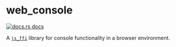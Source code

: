 # web_console

<a href="https://docs.rs/web_console"><img src="https://img.shields.io/badge/docs-latest-blue.svg?style=flat-square" alt="docs.rs docs" /></a>

A [`js_ffi`](https://www.github.com/richardanaya/js_ffi) library for console functionality in a browser environment.
